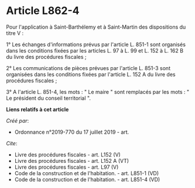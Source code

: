 # Article L862-4

Pour l'application à Saint-Barthélemy et à Saint-Martin des dispositions du titre V : 

1° Les échanges d'informations prévus par l'article L. 851-1 sont organisés dans les conditions fixées par les articles L. 97
à L. 99 et L. 152 à L. 162 B du livre des procédures fiscales ; 

2° Les communications de pièces prévues par l'article L. 851-3 sont organisées dans les conditions fixées par l'article L.
152 A du livre des procédures fiscales ; 

3° A l'article L. 851-4, les mots : " Le maire " sont remplacés par les mots : " Le président du conseil territorial ".

**Liens relatifs à cet article**

_Créé par_:

  - Ordonnance n°2019-770 du 17 juillet 2019 - art.

_Cite_:

  - Livre des procédures fiscales - art. L152 (V)
  - Livre des procédures fiscales - art. L152 A (VT)
  - Livre des procédures fiscales - art. L97 (V)
  - Code de la construction et de l'habitation. - art. L851-1 (VD)
  - Code de la construction et de l'habitation. - art. L851-4 (VD)
